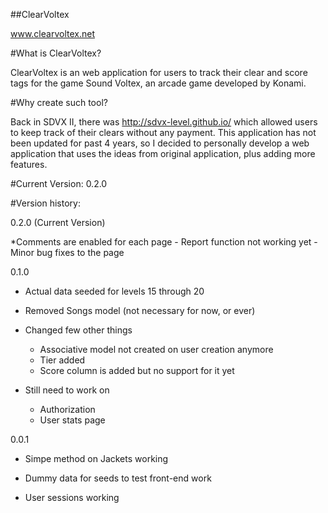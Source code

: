 ##ClearVoltex

www.clearvoltex.net

#What is ClearVoltex?

ClearVoltex is an web application for users to track their clear and score tags for the game Sound Voltex, an arcade game developed by Konami.

#Why create such tool?

Back in SDVX II, there was http://sdvx-level.github.io/ which allowed users to keep track of their clears without any payment. This application has not been updated for past 4 years, so I decided to personally develop a web application that uses the ideas from original application, plus adding more features.


#Current Version: 0.2.0

#Version history:

0.2.0 (Current Version)

*Comments are enabled for each page
	- Report function not working yet
	- Minor bug fixes to the page

0.1.0

* Actual data seeded for levels 15 through 20

* Removed Songs model (not necessary for now, or ever)

* Changed few other things
	- Associative model not created on user creation anymore
	- Tier added
	- Score column is added but no support for it yet

* Still need to work on
	- Authorization
	- User stats page


0.0.1

* Simpe method on Jackets working

* Dummy data for seeds to test front-end work

* User sessions working